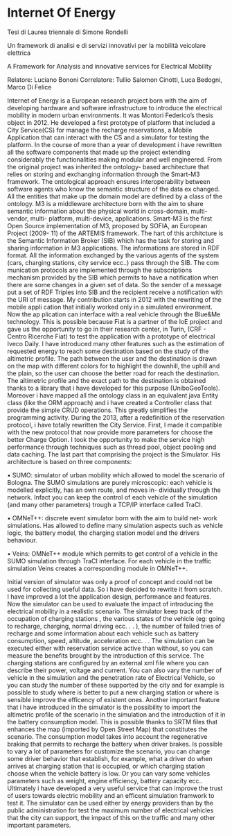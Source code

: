 Internet Of Energy
==================

Tesi di Laurea triennale di Simone Rondelli

Un framework di analisi e di servizi innovativi per la mobilità veicolare elettrica

A Framework for Analysis and innovative services for Electrical Mobility


Relatore: Luciano Bononi
Correlatore: Tullio Salomon Cinotti, Luca Bedogni, Marco Di Felice

Internet of Energy is a European research project born with the aim of
developing hardware and software infrastructure to introduce the electrical
mobility in modern urban environments.
It was Montori Federico’s thesis object in 2012. He developed a
first prototype of platform that included a City Service(CS) for manage the
recharge reservations, a Mobile Application that can interact with the CS
and a simulator for testing the platform. In the course of more than a
year of development i have rewritten all the software components that made
up the project extending considerably the functionalities making modular
and well engineered. From the original project was inherited the ontology-
based architecture that relies on storing and exchanging information through
the Smart-M3 framework. The ontological approach ensures interoperability
between software agents who know the semantic structure of the data ex
changed. All the entities that make up the domain model are defined by a
class of the ontology.
M3 is a middleware architecture born with the aim to share semantic
information about the physical world in cross-domain, multi-vendor, multi-
platform, multi-device, applications. Smart-M3 is the first Open Source
implementation of M3, proposed by SOFIA, an European Project (2009-
11) of the ARTEMIS framework. The hart of this architcture is the
Semantic Information Broker (SIB) which has the task for storing and sharing
information in M3 applications. The informations are stored in RDF format.
All the information exchanged by the various agents of the system (cars,
charging stations, city service ecc..) pass through the SIB. The com
munication protocols are implemented through the subscriptions mechanism
provided by the SIB which permits to have a notification when there are
some changes in a given set of data. So the sender of a message put a set of
RDF Triples into SIB and the recipient receive a notification with the URI
of message.
My contribution starts in 2012 with the rewriting of the mobile appli
cation that initially worked only in a simulated environment. Now the ap
plication can interface with a real vehicle through the Blue&Me technology.
This is possible because Fiat is a partner of the IoE project and gave us the
opportunity to go in their research center, in Turin, (CRF - Centro Ricerche
Fiat) to test the application with a prototype of electrical Iveco Daily. I have
introduced many other features such as the estimation of requested energy
to reach some destination based on the study of the altimetric profile. The
path between the user and the destination is drawn on the map with different 
colors for to highlight the downhill, the uphill and the plain, so the user
can choose the better road for reach the destination. The altimetric profile
and the exact path to the destination is obtained thanks to a library that i
have developed for this purpose (UniboGeoTools). Moreover i have mapped
all the ontology class in an equivalent java Entity class (like the ORM approach)
and i have created a Controller class that provide the simple CRUD
operations. This greatly simplifies the programming activity.
During the 2013, after a redefinition of the reservation protocol, i have
totally rewritten the City Service. First, I made it compatible with the new
protocol that now provide more parameters for choose the better Charge
Option. I took the opportunity to make the service high performance through
techniques such as thread pool, object pooling and data caching.
The last part that comprising the project is the Simulator. His architecture 
is based on three components:

• SUMO: simulator of urban mobility which allowed to model the
scenario of Bologna. The SUMO simulations are purely microscopic:
each vehicle is modelled explicitly, has an own route, and moves in-
dividually through the network. Infact you can keep the control of
each vehicle of the simulation (and many other parameters) trough a
TCP/IP interface called TraCI.

• OMNeT++: discrete event simulator born with the aim to build net-
work simulations. Has allowed to define many simulation aspects
such as vehicle logic, the battery model, the charging station model
and the drivers behaviour.

• Veins: OMNeT++ module which permits to get control of a vehicle
in the SUMO simulation through TraCI interface. For each
vehicle in the traffic simulation Veins creates a corresponding module
in OMNeT++.

Initial version of simulator was only a proof of concept and could not be
used for collecting useful data. So i have decided to rewrite it from scratch.
I have improved a lot the application design, performance and features. Now
the simulator can be used to evaluate the impact of introducing the electrical
mobility in a realistic scenario. The simulator keep track of the occupation
of charging stations , the various states of the vehicle (eg: going to recharge,
charging, normal driving ecc. . . ), the number of failed tries of recharge and
some information about each vehicle such as battery consumption, speed,
altitude, acceleration ecc. . .
The simulation can be executed either with reservation service active than
without, so you can measure the benefits brought by the introduction of this
service. The charging stations are configured by an external xml file where
you can describe their power, voltage and current. You can also vary the
number of vehicle in the simulation and the penetration rate of Electrical
Vehicle, so you can study the number of these supported by the city and
for example is possible to study where is better to put a new charging station
or where is sensible improve the efficency of existent ones.
Another important feature that i have introduced in the simulator is the
possibility to import the altimetric profile of the scenario in the simulation
and the introduction of it in the battery consumption model. This is possible
thanks to SRTM files that enhances the map (imported by Open Street Map)
that constitutes the scenario. The consumption model takes into account the
regenerative braking that permits to recharge the battery when driver brakes.
Is possible to vary a lot of parameters for customize the scenario, you
can change some driver behavior that establish, for example, what a driver
do when arrives at charging station that is occupied, or which charging station
choose when the vehicle battery is low. Or you can vary some vehicles
parameters such as weight, engine efficiency, battery capacity ecc..
Ultimately i have developed a very useful service that can improve the
trust of users towards electric mobility and an efficent simulation framwork
to test it. The simulator can be used either by energy providers than by
the public administration for test the maximum number of electrical vehicles
that the city can support, the impact of this on the traffic and many other
important parameters.




